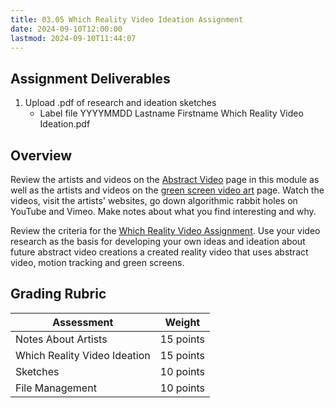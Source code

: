 ```yaml
---
title: 03.05 Which Reality Video Ideation Assignment
date: 2024-09-10T12:00:00
lastmod: 2024-09-10T11:44:07
---
```


## Assignment Deliverables

1. Upload .pdf of research and ideation sketches
   - Label file YYYYMMDD Lastname Firstname Which Reality Video Ideation.pdf

## Overview

Review the artists and videos on the [Abstract Video](../02-video-selection-tools-and-effects/02-09-abstract-video.md) page in this module as well as the artists and videos on the [green screen video art](./03-01-green-screen-video-art.md) page. Watch the videos, visit the artists' websites, go down algorithmic rabbit holes on YouTube and Vimeo. Make notes about what you find interesting and why.

Review the criteria for the [Which Reality Video Assignment](./03-07-which-reality-green-screen-video-assignment.md). Use your video research as the basis for developing your own ideas and ideation about future abstract video creations a created reality video that uses abstract video, motion tracking and green screens.

## Grading Rubric

<div class="responsive-table-markdown">

| Assessment                   | Weight    |
| ---------------------------- | --------- |
| Notes About Artists          | 15 points |
| Which Reality Video Ideation | 15 points |
| Sketches                     | 10 points |
| File Management              | 10 points |

</div>
